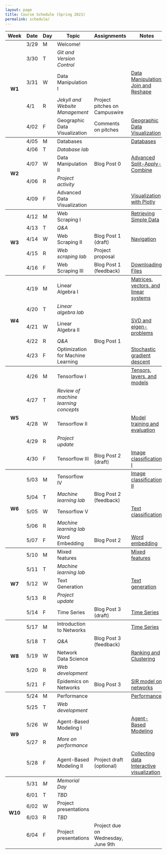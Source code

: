 ```yaml
---
layout: page
title: Course Schedule (Spring 2021)
permalink: schedule/
---
```


<table style="width:100%">
    <tr>
        <th><div class="sr_only">Week</div></th>
        <th><div class="sr_only">Date</div></th>
        <th><div class="sr_only">Day</div></th>
        <th><div class="sr_only">Topic</div></th>
        <th>Assignments</th>
        <th>Notes</th>
    </tr>
    <tbody class="week">
    <tr>
        <th rowspan="6" class="week_marker_odd"> W1 </th>
        <td>3/29</td>
        <td>M</td>
        <td>Welcome!</td>
        <td></td>
        <td></td>
    </tr>
    <tr>
        <td>3/30</td>
        <td>T</td>
        <td><i>Git and Version Control</i></td>
        <td></td>
        <td></td>
    </tr>
    <tr>
        <td>3/31</td>
        <td>W</td>
        <td>Data Manipulation I</td>
        <td></td>
        <td>
            <a href = "https://nbviewer.jupyter.org/github/PhilChodrow/PIC16B/blob/master/lectures/EDA/pd-1.ipynb">
                Data Manipulation: Join and Reshape
            </a>
        </td>
    </tr>
    <tr>
        <td>4/1</td>
        <td>R</td>
        <td><i>Jekyll and Website Management</i></td>
        <td>
            <div class="project">Project pitches on Campuswire</div>
        </td>
        <td></td>
    </tr>
    <tr>
        <td>4/02</td>
        <td>F</td>
        <td>Geographic Data Visualization</td>
        <td>
            <div class="project">Comments on pitches</div>
        </td>
        <td>
            <a href = "https://nbviewer.jupyter.org/github/PhilChodrow/PIC16B/blob/master/lectures/geo/geoviz-1.ipynb">
                Geographic Data Visualization
            </a>
        </td>
    </tr>
    </tbody>
    <tbody class="week">
        <tr>
            <th rowspan="5" class="week_marker_even"> W2 </th>
            <td>4/05</td>
            <td>M</td>
            <td>Databases</td>
            <td></td>
            <td>
                <a href = "https://nbviewer.jupyter.org/github/PhilChodrow/PIC16B/blob/master/lectures/sql/sql-1.ipynb">
                    Databases
                </a>
            </td>
        </tr>
        <tr>
            <td>4/06</td>
            <td>T</td>
            <td><i>Database lab</i></td>
            <td></td>
            <td></td>
        </tr>
        <tr>
            <td>4/07</td>
            <td>W</td>
            <td>Data Manipulation II</td>
            <td><div class = "hw">Blog Post 0</div></td>
            <td>
                <a href = "https://nbviewer.jupyter.org/github/PhilChodrow/PIC16B/blob/master/lectures/EDA/pd-2.ipynb">
                    Advanced Split-Apply-Combine
                </a>
            </td>
        </tr>
        <tr>
            <td>4/06</td>
            <td>R</td>
            <td><div class="project"><i>Project activity </i></div></td>
            <td></td>
            <td></td>
        </tr>
        <tr>
            <td>4/09</td>
            <td>F</td>
            <td>Advanced Data Visualization</td>
            <td></td>
            <td>
                <a href = "https://nbviewer.jupyter.org/github/PhilChodrow/PIC16B/blob/master/lectures/ix_viz/plotly.ipynb">
                    Visualization with Plotly
                </a>
            </td>
        </tr>
    </tbody>
    <tbody class="week">
        <tr>
            <th rowspan="6" class="week_marker_odd"> W3 </th>
            <td>4/12</td>
            <td>M</td>
            <td>Web Scraping I</td>
            <td></td>
            <td>
                <a href = "https://github.com/PhilChodrow/PIC16B/blob/master/lectures/scrape/lecture-scraper/lecture-scraper/spiders/lecture-scraper.py">
                    Retrieving Simple Data
                </a>
            </td>
        </tr>
        <tr>
            <td>4/13</td>
            <td>T</td>
            <td><i>Q&A</i></td>
            <td></td>
            <td></td>
        </tr>
        <tr>
            <td>4/14</td>
            <td>W</td>
            <td>Web Scraping II</td>
            <td>
                <div class = "hw-draft">Blog Post 1 (draft)</div>
            </td>
            <td>
                <a href = "https://github.com/PhilChodrow/PIC16B/blob/master/lectures/scrape/wikipedia/wikipedia/spiders/penguincrawler.py">
                    Navigation
                </a>
            </td>
        </tr>
        <tr>
            <td>4/15</td>
            <td>R</td>
            <td><i>Web scraping lab</i></td>
            <td>
                <div class = "project">Project proposal</div>
            </td>
            <td></td>
        </tr>
        <tr>
            <td>4/16</td>
            <td>F</td>
            <td>Web Scraping III</td>
            <td><div class = "hw-draft">Blog Post 1 (feedback)</div></td>
            <td>
                <a href = "https://github.com/PhilChodrow/PIC16B/blob/master/lectures/scrape/filedownload/filedownload/spiders/download-spider.py">
                    Downloading Files
                </a>
            </td>
        </tr>
    </tbody>
    <tbody class="week">
        <tr>
            <th rowspan="6" class="week_marker_even"> W4 </th>
            <td>4/19</td>
            <td>M</td>
            <td>Linear Algebra I</td>
            <td></td>
            <td>
                <a href = "https://nbviewer.jupyter.org/github/PhilChodrow/PIC16B/blob/master/lectures/math/linear-algebra-I.ipynb">
                    Matrices, vectors, and linear systems
                </a>
            </td>
        </tr>
        <tr>
            <td>4/20</td>
            <td>T</td>
            <td><i>Linear algebra lab</i></td>
            <td></td>
            <td></td>
        </tr>
        <tr>
            <td>4/21</td>
            <td>W</td>
            <td>Linear Algebra II</td>
            <td></td>
            <td>
                <a href = "https://nbviewer.jupyter.org/github/PhilChodrow/PIC16B/blob/master/lectures/math/linear-algebra-II.ipynb">
                    SVD and eigen-problems
                </a>
            </td>
        </tr>
        <tr>
            <td>4/22</td>
            <td>R</td>
            <td><i>Q&A</i></td>
            <td>
                <div class = "hw">
                    Blog Post 1
                </div>
            </td>
            <td></td>
        </tr>
        <tr>
            <td>4/23</td>
            <td>F</td>
            <td>Optimization for Machine Learning</td>
            <td></td>
            <td>
                <a href = "https://nbviewer.jupyter.org/github/PhilChodrow/PIC16B/blob/master/lectures/math/optimization.ipynb">
                    Stochastic gradient descent
                </a>
            </td>
        </tr>
    </tbody>
    <tbody class="week">
        <tr>
            <th rowspan="6" class="week_marker_odd"> W5 </th>
            <td>4/26</td>
            <td>M</td>
            <td>Tensorflow I</td>
            <td></td>
            <td>
                <a href = "https://nbviewer.jupyter.org/github/PhilChodrow/PIC16B/blob/master/lectures/tf/tf-1.ipynb">
                    Tensors, layers, and models
                </a>
            </td>
        </tr>
        <tr>
            <td>4/27</td>
            <td>T</td>
            <td><i>Review of machine learning concepts</i></td>
            <td></td>
            <td></td>
        </tr>
        <tr>
            <td>4/28</td>
            <td>W</td>
            <td>Tensorflow II</td>
            <td></td>
            <td>
                <a href = "https://nbviewer.jupyter.org/github/PhilChodrow/PIC16B/blob/master/lectures/tf/tf-1.ipynb">
                    Model training and evaluation
                </a>
            </td>
        </tr>
        <tr>
            <td>4/29</td>
            <td>R</td>
            <td><div class="project"><i>Project update</i></div></td>
            <td></td>
            <td></td>
        </tr>
        <tr>
            <td>4/30</td>
            <td>F</td>
            <td>Tensorflow III</td>
            <td>
                <div class = "hw-draft">Blog Post 2 (draft)</div>
            </td>    
            <td>
                <a href = "https://nbviewer.jupyter.org/github/PhilChodrow/PIC16B/blob/master/lectures/tf/tf-2.ipynb">
                    Image classification I
                </a>
            </td>
        </tr>
    </tbody>
    <tbody class="week">
        <tr>
            <th rowspan="5" class="week_marker_even"> W6 </th>
            <td>5/03</td>
            <td>M</td>
            <td>Tensorflow IV</td>
            <td>
            </td>
            <td>
                <a href = "https://nbviewer.jupyter.org/github/PhilChodrow/PIC16B/blob/master/lectures/tf/tf-2.ipynb">
                    Image classification II
                </a>
            </td>
        </tr>
        <tr>
            <td>5/04</td>
            <td>T</td>
            <td><i>Machine learning lab</i></td>
            <td>
                <div class = "hw-draft">Blog Post 2 (feedback)</div>
            </td>
            <td></td>
        </tr>
        <tr>
            <td>5/05</td>
            <td>W</td>
            <td>Tensorflow V</td>
            <td></td>
            <td>
                <a href = "https://nbviewer.jupyter.org/github/PhilChodrow/PIC16B/blob/master/lectures/tf/tf-3.ipynb">
                    Text classification
                </a>
            </td>
        </tr>
        <tr>
            <td>5/06</td>
            <td>R</td>
            <td><i>Machine learning lab</i></td>
            <td></td>
            <td></td>
        </tr>
        <tr>
            <td>5/07</td>
            <td>F</td>
            <td>Word Embedding</td>
            <td>
                <div class = "hw">Blog Post 2</div>
            </td>
            <td>
                <a href = "https://nbviewer.jupyter.org/github/PhilChodrow/PIC16B/blob/master/lectures/tf/tf-3.ipynb">
                    Word embedding
                </a>
            </td>
            <td></td> 
        </tr>
    </tbody>
    <tbody class="week">
        <tr>
            <th rowspan="6" class="week_marker_odd"> W7 </th>
            <td>5/10</td>
            <td>M</td>
            <td>Mixed features</td>
            <td></td>
            <td>
                <a href = "https://nbviewer.jupyter.org/github/PhilChodrow/PIC16B/blob/master/lectures/tf/tf-4.ipynb">
                    Mixed features
                </a>
            </td>
        </tr>
        <tr>
            <td>5/11</td>
            <td>T</td>
            <td><i>Machine learning lab</i></td>
            <td></td>
            <td></td>
        </tr>
        <tr>
            <td>5/12</td>
            <td>W</td>
            <td>Text Generation</td>
            <td></td>
            <td>
                <a href = "https://nbviewer.jupyter.org/github/PhilChodrow/PIC16B/blob/master/lectures/tf/tf-5.ipynb">
                    Text generation
                </a>
            </td>
        </tr>
        <tr>
            <td>5/13</td>
            <td>R</td>
            <td><i><div class="project">Project update</div></i></td>
            <td></td>
            <td></td>
        </tr>
        <tr>
            <td>5/14</td>
            <td>F</td>
            <td>Time Series</td>
            <td>
                <div class = "hw-draft">Blog Post 3 (draft)</div>
            </td> 
            <td>
                <a href = "https://nbviewer.jupyter.org/github/PhilChodrow/PIC16B/blob/master/lectures/timeseries/timeseries-1.ipynb">
                    Time Series
                </a>
            </td>
        </tr>
    </tbody>
    <tbody class="week">
        <tr>
            <th rowspan="6" class="week_marker_even"> W8 </th>
            <td>5/17</td>
            <td>M</td>
            <td>Introduction to Networks</td>
            <td></td>
            <td>
                <a href = "https://nbviewer.jupyter.org/github/PhilChodrow/PIC16B/blob/master/lectures/nx/intro.ipynb">
                    Time Series
                </a>
            </td>
        </tr>
        <tr>
            <td>5/18</td>
            <td>T</td>
            <td><i>Q&A</i></td>
            <td>
                <div class = "hw-draft">
                    Blog Post 3 (feedback)
                </div>
            </td>
            <td></td>
        </tr>
        <tr>
            <td>5/19</td>
            <td>W</td>
            <td>Network Data Science</td>
            <td></td>
            <td>
                <a href = "https://nbviewer.jupyter.org/github/PhilChodrow/PIC16B/blob/master/lectures/nx/data-science.ipynb">
                    Ranking and Clustering
                </a>
            </td>
        </tr>
        <tr>
            <td>5/20</td>
            <td>R</td>
            <td><i>Web development</i></td>
            <td></td>
            <td></td>
        </tr>
        <tr>
            <td>5/21</td>
            <td>F</td>
            <td>Epidemics on Networks</td>
            <td>
                <div class = "hw">Blog Post 3</div>
            </td> 
            <td>
                <a href = "https://nbviewer.jupyter.org/github/PhilChodrow/PIC16B/blob/master/lectures/nx/epidemics.ipynb">
                    SIR model on networks
                </a>
            </td>
        </tr>
    </tbody>
    <tbody class="week">
        <tr>
            <th rowspan="6" class="week_marker_odd"> W9 </th>
            <td>5/24</td>
            <td>M</td>
            <td>Performance</td>
            <td></td>
            <td>
                <a href = "https://nbviewer.jupyter.org/github/PhilChodrow/PIC16B/blob/master/lectures/performance/performance.ipynb">
                    Performance
                </a>
            </td>
        </tr>
        <tr>
            <td>5/25</td>
            <td>T</td>
            <td><i>Web development</i></td>
            <td></td>
            <td></td>
        </tr>
        <tr>
            <td>5/26</td>
            <td>W</td>
            <td>Agent-Based Modeling I</td>
            <td></td>
            <td>
                <a href = "https://nbviewer.jupyter.org/github/PhilChodrow/PIC16B/blob/master/lectures/abm/abm-1.ipynb">
                    Agent-Based Modeling 
                </a>
            </td>
        </tr>
        <tr>
            <td>5/27</td>
            <td>R</td>
            <td><i>More on performance</i></td>
            <td></td>
            <td></td>
        </tr>
        <tr>
            <td>5/28</td>
            <td>F</td>
            <td>Agent-Based Modeling II</td>
            <td><div class="project">Project draft (optional)</div></td>
            <td>
                <a href = "https://nbviewer.jupyter.org/github/PhilChodrow/PIC16B/blob/master/lectures/abm/abm-2/data-collection-example.ipynb">
                    Collecting data
                </a> <br> 
                <a href = "https://github.com/PhilChodrow/PIC16B/tree/master/lectures/abm/abm-2">
                    Interactive visualization
                </a>
            </td>
        </tr>
    </tbody>
    <tbody class="week">
        <tr>
            <th rowspan="6" class="week_marker_even"> W10 </th>
            <td>5/31</td>
            <td><i>M</i></td>
            <td><i>Memorial Day</i></td>
            <td></td>
            <td></td>
        </tr>
        <tr>
            <td>6/01</td>
            <td>T</td>
            <td><i>TBD</i></td>
            <td></td>
            <td></td>
        </tr>
        <tr>
            <td>6/02</td>
            <td>W</td>
            <td><div class="project">Project presentations</div></td>
            <td></td>
            <td></td>
        </tr>
        <tr>
            <td>6/03</td>
            <td>R</td>
            <td><i>TBD</i></td>
            <td></td>
            <td></td>
        </tr>
        <tr>
            <td>6/04</td>
            <td>F</td>
            <td><div class="project">Project presentations</div></td>
            <td>
                <div class="project">Project due on Wednesday, June 9th</div>
            </td>
            <td></td>
        </tr>
    </tbody>
</table>
